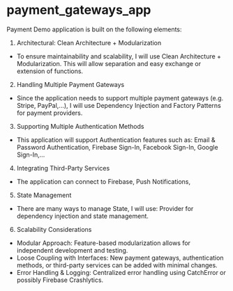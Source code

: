 # payment_gateways_app

 Payment Demo application is built on the following elements:

1. Architectural: Clean Architecture + Modularization
- To ensure maintainability and scalability, I will use Clean Architecture + Modularization. This will allow separation and easy exchange or extension of functions.

2. Handling Multiple Payment Gateways
- Since the application needs to support multiple payment gateways (e.g. Stripe, PayPal,...), I will use Dependency Injection and Factory Patterns for payment providers.

3. Supporting Multiple Authentication Methods
- This application will support Authentication features such as: Email & Password Authentication, Firebase Sign-In, Facebook Sign-In, Google Sign-In,...

4. Integrating Third-Party Services
- The application can connect to Firebase, Push Notifications,

5. State Management
- There are many ways to manage State, I will use: Provider for dependency injection and state management.

6. Scalability Considerations
- Modular Approach: Feature-based modularization allows for independent development and testing.
- Loose Coupling with Interfaces: New payment gateways, authentication methods, or third-party services can be added with minimal changes.
- Error Handling & Logging: Centralized error handling using CatchError or possibly Firebase Crashlytics.
